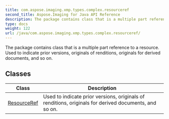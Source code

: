 ```yaml
---
title: com.aspose.imaging.xmp.types.complex.resourceref
second_title: Aspose.Imaging for Java API Reference
description: The package contains class that is a multiple part reference to a resource.
type: docs
weight: 122
url: /java/com.aspose.imaging.xmp.types.complex.resourceref/
---
```


The package contains class that is a multiple part reference to a resource. Used to indicate prior versions, originals of renditions, originals for derived documents, and so on.


## Classes

| Class | Description |
| --- | --- |
| [ResourceRef](../com.aspose.imaging.xmp.types.complex.resourceref/resourceref) | Used to indicate prior versions, originals of renditions, originals for derived documents, and so on. |
